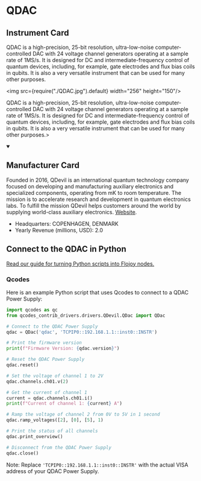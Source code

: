 
# QDAC

## Instrument Card

<div className="flex">

<div>

QDAC is a high-precision, 25-bit resolution, ultra-low-noise computer-controlled DAC with 24 voltage channel generators operating at a sample rate of 1MS/s. It is designed for DC and intermediate-frequency control of quantum devices, including, for example, gate electrodes and flux bias coils in qubits. It is also a very versatile instrument that can be used for many other purposes.

</div>

<img src={require("./QDAC.jpg").default} width="256" height="150"/>

</div>

QDAC is a high-precision, 25-bit resolution, ultra-low-noise computer-controlled DAC with 24 voltage channel generators operating at a sample rate of 1MS/s. It is designed for DC and intermediate-frequency control of quantum devices, including, for example, gate electrodes and flux bias coils in qubits. It is also a very versatile instrument that can be used for many other purposes.>

<details open>
<summary><h2>Manufacturer Card</h2></summary>

Founded in 2016, QDevil is an international quantum technology company focused on developing and manufacturing auxiliary electronics and specialized components, operating from mK to room temperature. The mission is to accelerate research and development in quantum electronics labs. To fulfill the mission QDevil helps customers around the world by supplying world-class auxiliary electronics. <a href="https://qdevil.com/">Website</a>.

<ul>
  <li>Headquarters: COPENHAGEN, DENMARK</li>
  <li>Yearly Revenue (millions, USD): 2.0</li>
</ul>
</details>

## Connect to the QDAC in Python

[Read our guide for turning Python scripts into Flojoy nodes.](https://docs.flojoy.ai/custom-nodes/creating-custom-node/)


### Qcodes

Here is an example Python script that uses Qcodes to connect to a QDAC Power Supply:

```python
import qcodes as qc
from qcodes_contrib_drivers.drivers.QDevil.QDac import QDac

# Connect to the QDAC Power Supply
qdac = QDac('qdac', 'TCPIP0::192.168.1.1::inst0::INSTR')

# Print the firmware version
print(f"Firmware Version: {qdac.version}")

# Reset the QDAC Power Supply
qdac.reset()

# Set the voltage of channel 1 to 2V
qdac.channels.ch01.v(2)

# Get the current of channel 1
current = qdac.channels.ch01.i()
print(f"Current of channel 1: {current} A")

# Ramp the voltage of channel 2 from 0V to 5V in 1 second
qdac.ramp_voltages([2], [0], [5], 1)

# Print the status of all channels
qdac.print_overview()

# Disconnect from the QDAC Power Supply
qdac.close()
```

Note: Replace `'TCPIP0::192.168.1.1::inst0::INSTR'` with the actual VISA address of your QDAC Power Supply.

